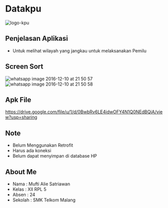 # Datakpu

![logo-kpu](https://cloud.githubusercontent.com/assets/14922004/21074129/13408caa-bf23-11e6-85fe-8d33741d0dac.png)

## Penjelasan Aplikasi
* Untuk melihat wilayah yang jangkau untuk melaksanakan Pemilu

## Screen Sort
![whatsapp image 2016-12-10 at 21 50 57](https://cloud.githubusercontent.com/assets/14922004/21074127/0f050f3a-bf23-11e6-93de-728a59582c9d.jpeg)
![whatsapp image 2016-12-10 at 21 50 58](https://cloud.githubusercontent.com/assets/14922004/21074128/0f096a26-bf23-11e6-9d0f-92b2a809a5a3.jpeg)

## Apk File
https://drive.google.com/file/u/1/d/0BwbRv6LE4idwOFY4N1Q0NEdBQjA/view?usp=sharing

## Note

* Belum Menggunakan Retrofit
* Harus ada koneksi
* Belum dapat menyimpan di database HP

## About Me

* Nama : Mufti Alie Satriawan
* Kelas : XII RPL 5
* Absen : 24
* Sekolah : SMK Telkom Malang
